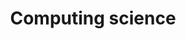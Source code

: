 ---
title: Computing science
longTitle: 'Computing science'
tags:
- gccommon
usedFor:
- "[[Computer science]]"
---